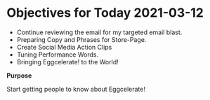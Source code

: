 # Objectives for Today 2021-03-12

- Continue reviewing the email for my targeted email blast.
- Preparing Copy and Phrases for Store-Page.
- Create Social Media Action Clips
- Tuning Performance Words.
- Bringing Eggcelerate! to the World!

**Purpose**

Start getting people to know about Eggcelerate!
